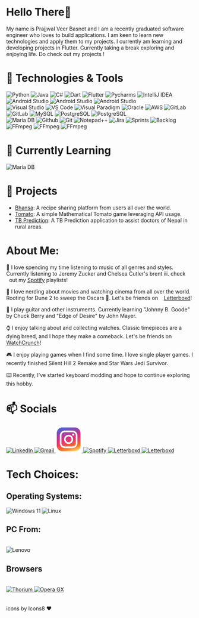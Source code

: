 # Hello There👋

My name is Prajjwal Veer Basnet and I am a recently graduated software engineer who loves to build applications. I am keen to learn new technologies and apply them to my projects. I currently am learning and developing projects in Flutter. Currently taking a break exploring and enjoying life. Do check out my projects !  

# 🔧 Technologies & Tools

<img src="https://img.icons8.com/?size=100&id=13441&format=png&color=000000" alt="Python" width="70" height="70"/>  <img src="https://img.icons8.com/?size=100&id=13679&format=png&color=000000" alt="Java" width="70" height="70"/>  <img src="https://img.icons8.com/?size=100&id=55251&format=png&color=000000" alt="C#" width="70" height="70"/>  <img src="https://img.icons8.com/?size=100&id=7AFcZ2zirX6Y&format=png&color=000000" alt="Dart" width="70" height="70"/> <img src="https://img.icons8.com/?size=100&id=7I3BjCqe9rjG&format=png&color=000000" alt="Flutter" width="70" height="70"/> 
<img src="https://img.icons8.com/?size=100&id=vinpBD5oA3b4&format=png&color=000000" alt="Pycharms" width="70" height="70"/> 
<img src="https://img.icons8.com/?size=100&id=61466&format=png&color=000000" alt="IntelliJ IDEA" width="70" height="70"/> <img src="https://img.icons8.com/?size=100&id=04OFrkjznvcd&format=png&color=000000" alt="Android Studio" width="70" height="70"/> <img src="https://img.icons8.com/?size=100&id=106501&format=png&color=000000" alt="Android Studio" width="70" height="70"/> <img src="https://static-00.iconduck.com/assets.00/mysqlworkbench-icon-2048x2026-telcey9g.png" alt="Android Studio" width="70" height="70"/> 
<br/>
<img src="https://img.icons8.com/?size=100&id=y7WGoWNuIWac&format=png&color=000000" alt="Visual Studio" width="70" height="70"/> 
<img src="https://img.icons8.com/?size=100&id=9OGIyU8hrxW5&format=png&color=000000" alt="VS Code" width="70" height="70"/> 
<img src="https://forums.visual-paradigm.com/uploads/default/original/2X/6/6d10753eda994cb828d6d182304d2c9929ae85c1.png" alt="Visual Paradigm" width="70" height="70"/> 
<img src="https://img.icons8.com/?size=100&id=39913&format=png&color=000000" alt="Oracle" width="70" height="70"/> <img src="https://img.icons8.com/?size=100&id=33039&format=png&color=000000" alt="AWS" width="70" height="70"/> 
<img src="https://img.icons8.com/?size=100&id=34886&format=png&color=000000" alt="GitLab" width="70" height="70"/>
<img src="https://img.icons8.com/?size=100&id=87330&format=png&color=000000" alt="GitLab" width="70" height="70"/> 
<img src="https://img.icons8.com/?size=100&id=UFXRpPFebwa2&format=png&color=000000" alt="MySQL" width="70" height="70"/> 
<img src="https://img.icons8.com/?size=100&id=38561&format=png&color=000000" alt="PostgreSQL" width="70" height="70"/>
<img src="https://img.icons8.com/?size=100&id=lOqoeP2Zy02f&format=png&color=000000" alt="PostgreSQL" width="70" height="70"/> 
<br/>
<img src="https://img.icons8.com/?size=100&id=nrY6pkbRkJCi&format=png&color=000000" alt="Maria DB" width="70" height="70"/> 
<img src="https://img.icons8.com/?size=100&id=63777&format=png&color=000000" alt="Github" width="70" height="70"/> 
<img src="https://img.icons8.com/?size=100&id=20906&format=png&color=000000" alt="Git" width="70" height="70"/> 
<img src="https://img.icons8.com/?size=100&id=67169&format=png&color=000000" alt="Notepad++" width="70" height="70"/> 
<img src="https://img.icons8.com/?size=100&id=oROcPah5ues6&format=png&color=000000" alt="Jira" width="70" height="70"/> <img src="https://img.icons8.com/?size=100&id=43096&format=png&color=000000" alt="Sprints" width="70" height="70"/> <img src="https://img.icons8.com/?size=100&id=KJaWClVI1AMv&format=png&color=000000" alt="Backlog" width="70" height="70"/> <img src="https://img.icons8.com/?size=100&id=32418&format=png&color=000000" alt="FFmpeg" width="70" height="70"/> <img src="https://img.icons8.com/?size=100&id=n3QRpDA7KZ7P&format=png&color=000000" alt="FFmpeg" width="70" height="70"/> <img src="https://img.icons8.com/?size=100&id=zfHRZ6i1Wg0U&format=png&color=000000" alt="FFmpeg" width="70" height="70"/>
<br/>

# 🌱 Currently Learning
<img src="https://img.icons8.com/?size=100&id=44442&format=png&color=000000" alt="Maria DB" width="70" height="70"/> 

# 🚀 Projects
- [Bhansa](https://github.com/Prajj-10/Bhansa): A recipe sharing platform from users all over the world.
- [Tomato](https://github.com/Prajj-10/Tomato-Game): A simple Mathematical Tomato game leveraging API usage.
- [TB Prediction](https://github.com/Prajj-10/Tuberculosis-Prediction-App): A TB Prediction application to assist doctors of Nepal in rural areas.

# About Me:

🎵 I love spending my time listening to music of all genres and styles. Currently listening to Jeremy Zucker and Chelsea Cutler's brent iii. check ‎ ‎ ‎ ‎ ‎ ‎ ‎ ‎out my‎ ‎[‎Spotify](https://open.spotify.com/user/31mhbwq3lthnnawplg2mgdjz5jzi) playlists!

🎥 I love nerding about movies and watching cinema from all over the world. Rooting for Dune 2 to sweep the Oscars 💪. Let's be friends on‎ ‎‎ ‎ ‎ ‎ ‎ ‎ ‎ ‎ ‎ [Letterboxd](https://letterboxd.com/Prajj_/)!

🎸 I play guitar and other instruments. Currently learning "Johnny B. Goode" by Chuck Berry and "Edge of Desire" by John Mayer.

⌚ I enjoy talking about and collecting watches. Classic timepieces are a dying breed, and I hope they make a comeback. Let's be friends on‎ ‎‎ ‎ ‎ ‎ ‎ ‎ ‎ ‎ ‎ ‎ ‎ [WatchCrunch](https://www.watchcrunch.com/Prajj_10)!

🎮 I enjoy playing games when I find some time. I love single player games. I recently finished Silent Hill 2 Remake and Star Wars Jedi Survivor.  

⌨️ Recently, I've started keyboard modding and hope to continue exploring this hobby.

# 📫 Socials
<a href="https://www.linkedin.com/in/prajj/" target="_blank">
    <img src="https://img.icons8.com/?size=100&id=13930&format=png&color=000000" alt="LinkedIn" width="70" height="70"/>
</a>
<a href="mailto:prajjwalveer2001@gmail.com" target="_blank">
    <img src="https://img.icons8.com/?size=100&id=P7UIlhbpWzZm&format=png&color=000000" alt="Gmail" width="70" height="70"/>
</a>
<a href="https://www.instagram.com/prajjwal_10/" target="_blank">
    <img src="./images/instagram.png" alt="Instagram" width="70" height="70"/>
</a>
<a href="https://open.spotify.com/user/31mhbwq3lthnnawplg2mgdjz5jzi" target="_blank">
    <img src="https://www.freepnglogos.com/uploads/spotify-logo-png/spotify-logo-spotify-symbol-3.png" alt="Spotify" width="90" height="70"/>
</a>
<a href="https://letterboxd.com/Prajj_/" target="_blank">
    <img src="https://upload.wikimedia.org/wikipedia/commons/9/9b/Letterboxd_2023_logo.png" alt="Letterboxd" width="70" height="70"/>
</a>
<a href="https://www.watchcrunch.com/Prajj_10" target="_blank">
    <img src="https://play-lh.googleusercontent.com/8Mw9wImYu0tb5a0QA2o5XSYHA9CfaotTjb2rD7weR4RtAZOph5--3SY2t5MeLBfw-B0=w240-h480-rw" alt="Letterboxd" width="70" height="70"/>
</a>


# Tech Choices: 

## Operating Systems:

<img src="https://img.icons8.com/?size=100&id=M9BRw0RJZXKi&format=png&color=000000" alt="Windows 11" width="70" height="70"/>  <img src="https://img.icons8.com/?size=100&id=17842&format=png&color=000000" alt="Linux" width="70" height="70"/> 

## PC From:
<br/>
<img src="https://img.icons8.com/?size=100&id=pKl6oyq4IKpu&format=png&color=000000" alt="Lenovo" width="70" height="70"/> 

## Browsers

<br/>
<a href="https://thorium.rocks/" target="_blank">
    <img src="https://img.icons8.com/?size=100&id=104996&format=png&color=000000" alt="Thorium" width="70" height="70"/>
</a><a href="https://www.opera.com/gx" target="_blank"><img src="https://img.icons8.com/?size=100&id=JsJYZuU5f9xf&format=png&color=000000" alt="Opera GX" width="70" height="70"/> </a>
<br/>
<br>
<br>
icons by Icons8 ❤️
